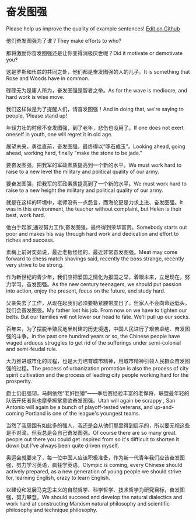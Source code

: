 # 奋发图强

Please help us improve the quality of example sentences! [Edit on Github](https://github.com/jiyushe/jiyu-example-sentence-source/blob/main/chinese/fenfatuqiang.md)

<p><span class="chinese">他们奋发图强为了谁？</span><span class="english">They make efforts to who?</span></p>

<p><span class="chinese">那将激励你奋发图强还是让你变得消极厌世呢？</span><span class="english">Did it motivate or demotivate you?</span></p>

<p><span class="chinese">这是罗斯和伍兹的共同之处，他们都是奋发图强的人的儿子。</span><span class="english">It is something that Rose and Woods have in common.</span></p>

<p><span class="chinese">碌碌无为是庸人所为，奋发图强是智者之举。</span><span class="english">As for the wave is mediocre, and hard work is wise move.</span></p>

<p><span class="chinese">我们这样做是为了提醒人们，请奋发图强！</span><span class="english">And in doing that, we're saying to people, 'Please stand up!</span></p>

<p><span class="chinese">年轻力壮的时候不奋发图强，到了老年，悲伤也没用了。</span><span class="english">If one does not exert oneself in youth, one will regret it in old age.</span></p>

<p><span class="chinese">展望未来，勇往直前，奋发图强，最终得以“啄石成玉”。</span><span class="english">Looking ahead, going ahead, working hard, finally "make the stone to be jade."</span></p>

<p><span class="chinese">要奋发图强，把我军的军政素质提高到一个新的水平。</span><span class="english">We must work hard to raise to a new level the military and political quality of our army.</span></p>

<p><span class="chinese">要奋发图强，把我军的军政素质提高到了一个新的水平。</span><span class="english">We must work hard to raise to a new height the military and political quality of our army.</span></p>

<p><span class="chinese">就是在这样的环境中，老师没有一点怨言，而海伦更是力求上进、奋发图强。</span><span class="english">It was in this environment, the teacher without complaint, but Helen is their best, work hard.</span></p>

<p><span class="chinese">他白手起家,通过努力工作,奋发图强，最终得到荣华富贵。</span><span class="english">Somebody starts out poor and makes his way through hard work and dedication and effort to riches and success.</span></p>

<p><span class="chinese">素梅上前对奕茹说，最近老板怪怪的，最近非常奋发图强。</span><span class="english">Meat may come forward to chess match shavings said, recently the boss strange, recently very strive to be strong.</span></p>

<p><span class="chinese">作为新世纪的青少年，我们应把爱国之情化为报国之举，着眼未来，立足现在，努力学习，奋发图强。</span><span class="english">As the new century teenagers, we should put passion into action, enjoy the present, focus on the future, and study hard.</span></p>

<p><span class="chinese">父亲失去了工作，从现在起我们必须要勒紧腰带度日了，但家人不会向命运低头，我们会奋发图强。</span><span class="english">My father lost his job. From now on we have to tighten our belts. But our families will not lower our head to fate. We'll pull up our socks.</span></p>

<p><span class="chinese">百年来，为了摆脱半殖民地半封建的历史境遇，中国人民进行了艰苦卓绝、奋发图强的斗争。</span><span class="english">In the past one hundred years or so, the Chinese people have waged arduous struggles to get rid of the sufferings under semi-colonial and semi-feudal rule.</span></p>

<p><span class="chinese">大力推进城市化的过程，也是大力培育城市精神，用城市精神引领人民群众奋发图强的过程。</span><span class="english">The process of urbanization promotion is also the process of city spirit cultivation and the process of leading city people working hard for the prosperity.</span></p>

<p><span class="chinese">爵士仍旧强韧，马刺依然“老奸巨猾”——季后赛经验丰富的老悍将，联盟最年轻的队伍开拓者队也摩拳擦掌意欲奋发图强。</span><span class="english">Utah will again be scrappy , San Antonio will again be a bunch of playoff-tested veterans, and up-and-coming Portland is one of the league's youngest teams.</span></p>

<p><span class="chinese">当然了我周围有如此多的强人，我还是会从他们那里得到启示的，所以要无视这些是不对滴，但我总是会自己奋发图强。</span><span class="english">Of course there are so many great people out there you could get inspired from so it's difficult to shorten it down but I've always been quite driven myself.</span></p>

<p><span class="chinese">奥运会就要来了，每一位中国人应该积极准备，作为新一代青年我们应该奋发图强，努力学习英语，疯狂学英语。</span><span class="english">Olympic is coming, every Chinese should actively prepared, as a new generation of young people we should strive for, learning English, crazy to learn English.</span></p>

<p><span class="chinese">以建设和发展马克思主义的自然哲学、科学哲学、技术哲学为研究目标，奋发图强，努力攀登。</span><span class="english">We should succeed and develop the natural dialectics and work hard at constructing Marxism natural philosophy and scientific philosophy and technique philosophy.</span></p>

